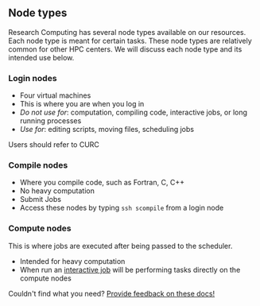 ## Node types

Research Computing has several node types available on our resources.
Each node type is meant for certain tasks. These node types are
relatively common for other HPC centers. We will discuss each node
type and its intended use below.


### Login nodes

* Four virtual machines
* This is where you are when you log in
* _Do not use for_: computation, compiling code, interactive jobs, or long running processes
* _Use for_: editing scripts, moving files, scheduling jobs

Users should refer to CURC



### Compile nodes

* Where you compile code, such as Fortran, C, C++
* No heavy computation
* Submit Jobs
* Access these nodes by typing `ssh scompile` from a login node


### Compute nodes

This is where jobs are executed after being passed to the scheduler.

* Intended for heavy computation
* When run an [interactive job](../running-jobs/interactive-jobs.html) will be
  performing tasks directly on the compute nodes

Couldn't find what you need? [Provide feedback on these docs!](https://forms.gle/bSQEeFrdvyeQWPtW9)
